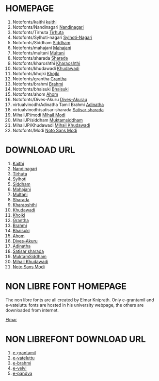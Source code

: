# HOMEPAGE

1. Notofonts/kaithi [kaithi](https://github.com/notofonts/kaithi)
2. Notofonts/Nandinagari [Nandinagari](https://github.com/notofonts/nandinagari)
3. Notofonts/Tirhuta [Tirhuta](https://github.com/notofonts/tirhuta)
4. Notofonts/Sylhoti-nagari [Sylhoti-Nagari](https://github.com/notofonts/syloti-nagri)
5. Notofonts/Siddham [Siddham](https://github.com/notofonts/siddham)
6. Notofonts/mahajani [Mahajani](https://github.com/notofonts/mahajani)
7. Notofonts/multani [Multani](https://github.com/notofonts/multani)
8. Notofonts/sharada [Sharada](https://github.com/notofonts/sharada)
9. Notofonts/kharoshthi [Kharaoshthi](https://github.com/notofonts/kharoshthi)
10. Notofonts/khudawadi [Khudawadi](https://github.com/notofonts/khudawadi)
11. Notofonts/khojki [Khojki](https://github.com/notofonts/khojki)
12. Notofonts/grantha [Grantha](https://github.com/notofonts/grantha)
13. Notofonts/brahmi [Brahmi](https://github.com/notofonts/brahmi)
14. Notofonts/bhaisuki [Bhaisuki](https://github.com/notofonts/bhaiksuki)
15. Notofonts/ahom [Ahom](https://github.com/notofonts/ahom)
16. Notofonts/Dives-Akuru [Dives-Akurau](https://github.com/notofonts/dives-akuru)
17. virtualvinodh/Adinatha Tamil Brahmi [Adinatha](http://www.virtualvinodh.com/projects/adinatha)
18. virtualvinodh/satisar-sharada [Satisar sharada](https://satisarsharada.appspot.com/font-keyboard)
19. MihailJP/modi [Mihail Modi](http://mihafont.seesaa.net/article/269211518.html)
20. MihailJP/siddham [Muktamsiddham](http://mihafont.seesaa.net/article/167209339.html)
21. MihailJP/Khudawadi [Mihail Khudawadi](http://mihafont.seesaa.net/article/269840647.html)
22. Notofonts/Modi [Noto Sans Modi](https://github.com/notofonts/modi)

# DOWNLOAD URL

1. [Kaithi](https://github.com/notofonts/kaithi/releases/download/NotoSansKaithi-v2.005/NotoSansKaithi-v2.005.zip)
2. [Nandinagari](https://github.com/notofonts/nandinagari/releases/download/NotoSansNandinagari-v1.002/NotoSansNandinagari-v1.002.zip)
3. [Tirhuta](https://github.com/notofonts/tirhuta/releases/download/NotoSansTirhuta-v2.003/NotoSansTirhuta-v2.003.zip)
4. [Sylhoti](https://github.com/notofonts/syloti-nagri/releases/download/NotoSansSylotiNagri-v2.004/NotoSansSylotiNagri-v2.004.zip)
5. [Siddham](https://github.com/notofonts/siddham/releases/download/NotoSansSiddham-v2.005/NotoSansSiddham-v2.005.zip)
6. [Mahajani](https://github.com/notofonts/mahajani/releases/download/NotoSansMahajani-v2.003/NotoSansMahajani-v2.003.zip)
7. [Multani](https://github.com/notofonts/multani/releases/download/NotoSansMultani-v2.002/NotoSansMultani-v2.002.zip)
8. [Sharada](https://github.com/notofonts/sharada/releases/download/NotoSansSharada-v2.006/NotoSansSharada-v2.006.zip)
9. [Kharaoshthi](https://github.com/notofonts/kharoshthi/releases/download/NotoSansKharoshthi-v2.004/NotoSansKharoshthi-v2.004.zip)
10. [Khudawadi](https://github.com/notofonts/khudawadi/releases/download/NotoSansKhudawadi-v2.003/NotoSansKhudawadi-v2.003.zip)
11. [Khojki](https://github.com/notofonts/khojki/releases/download/NotoSerifKhojki-v2.005/NotoSerifKhojki-v2.005.zip)
12. [Grantha](https://github.com/notofonts/grantha/releases/download/NotoSerifGrantha-v2.004/NotoSerifGrantha-v2.004.zip)
13. [Brahmi](https://github.com/notofonts/brahmi/releases/download/NotoSansBrahmi-v2.003/NotoSansBrahmi-v2.003.zip)
14. [Bhaisuki](https://github.com/notofonts/bhaiksuki/releases/download/NotoSansBhaiksuki-v2.002/NotoSansBhaiksuki-v2.002.zip)
15. [Ahom](https://github.com/notofonts/ahom/releases/download/NotoSerifAhom-v2.007/NotoSerifAhom-v2.007.zip)
16. [Dives-Akuru](https://github.com/notofonts/dives-akuru/releases/download/NotoSerifDivesAkuru-v1.001/NotoSerifDivesAkuru-v1.001.zip)
17. [Adinatha](http://www.virtualvinodh.com/download/Adinatha-Tamil-Brahmi.zip)
18. [Satisar sharada](https://github.com/virtualvinodh/satisarsharada/raw/main/Sharada.ttf)
19. [MuktamSiddham](https://github.com/MihailJP/Muktamsiddham/releases/download/v2.0.0/Muktamsiddham-2.0.0.tar.xz)
20. [Mihail Khudawadi](https://github.com/MihailJP/oldsindhi/releases/download/v1.0/OldSindhi-1.0.tar.xz)
21. [Noto Sans Modi](https://github.com/notofonts/modi/releases/download/NotoSansModi-v2.004/NotoSansModi-v2.004.zip)

# NON LIBRE FONT HOMEPAGE

The non libre fonts are all created by Elmar Kniprath.
Only e-grantamil and e-vateluttu fonts are hosted in
his university webpage, the others are downloaded
from internet.

[Elmar](https://www.aai.uni-hamburg.de/indtib/studium/materialien.html)


# NON LIBREFONT DOWNLOAD URL

1. [e-grantamil](https://www.aai.uni-hamburg.de/indtib/medien/grantamilpackage.zip)
2. [e-vateluttu](https://www.aai.uni-hamburg.de/indtib/medien/vatteluttupackage.zip)
3. [e-brahmi](https://github.com/virtualvinodh/aksharamukha-fonts/raw/main/e-Brahmi-T.ttf)
4. [e-velvi](https://github.com/virtualvinodh/aksharamukha-fonts/raw/main/e-Velvi.ttf)
5. [e-pandya](https://github.com/virtualvinodh/aksharamukha-fonts/raw/main/e-Pandya.ttf)

